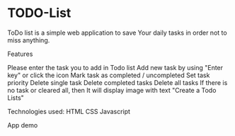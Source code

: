 # TODO-List

ToDo list is a simple web application to save Your daily tasks in order not to miss anything.

Features

Please enter the task you to add in Todo list
Add new task by using "Enter key" or click the icon
Mark task as completed / uncompleted
Set task priority
Delete single task
Delete completed tasks
Delete all tasks
If there is no task or cleared all, then It will display image with text "Create a Todo Lists"

Technologies used:
HTML
CSS
Javascript

App demo
